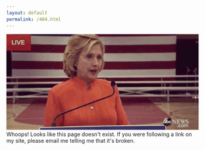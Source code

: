 ```yaml
---
layout: default
permalink: /404.html
---
```


![alt text](/images/404.gif "Page Not Found")
Whoops! Looks like this page doesn't exist. If you were following a
link on my site, please email me telling me that it's broken.
